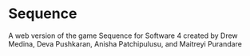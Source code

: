 # Sequence
A web version of the game Sequence for Software 4 created by Drew Medina, Deva Pushkaran, Anisha Patchipulusu, and Maitreyi Purandare
